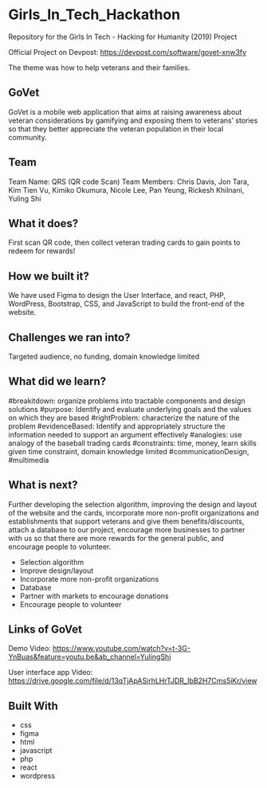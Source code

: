 # Girls_In_Tech_Hackathon
Repository for the Girls In Tech - Hacking for Humanity (2019) Project

Official Project on Devpost: https://devpost.com/software/govet-xnw3fy

The theme was how to help veterans and their families.

## GoVet
GoVet is a mobile web application that aims at raising awareness about veteran considerations by gamifying and exposing them to veterans’ stories so that they better appreciate the veteran population in their local community.

## Team
Team Name: QRS (QR code Scan)
Team Members: Chris Davis, Jon Tara, Kim Tien Vu, Kimiko Okumura, Nicole Lee, Pan Yeung, Rickesh Khilnani, Yuling Shi

## What it does?
First scan QR code, then collect veteran trading cards to gain points to redeem for rewards!

## How we built it?
We have used Figma to design the User Interface, and react, PHP, WordPress, Bootstrap, CSS, and JavaScript to build the front-end of the website.

## Challenges we ran into?
Targeted audience, no funding, domain knowledge limited

## What did we learn?
#breakitdown: organize problems into tractable components and design solutions
#purpose: Identify and evaluate underlying goals and the values on which they are based
#rightProblem: characterize the nature of the problem
#evidenceBased: Identify and appropriately structure the information needed to support an argument effectively
#analogies: use analogy of the baseball trading cards
#constraints: time, money, learn skills given time constraint, domain knowledge limited
#communicationDesign, #multimedia

## What is next?
Further developing the selection algorithm, improving the design and layout of the website and the cards, incorporate more non-profit organizations and establishments that support veterans and give them benefits/discounts, attach a database to our project, encourage more businesses to partner with us so that there are more rewards for the general public, and encourage people to volunteer.

* Selection algorithm
* Improve design/layout
* Incorporate more non-profit organizations
* Database
* Partner with markets to encourage donations
* Encourage people to volunteer

## Links of GoVet
Demo Video: https://www.youtube.com/watch?v=t-3G-YnBuas&feature=youtu.be&ab_channel=YulingShi

User interface app Video: https://drive.google.com/file/d/13qTjApASirhLHrTJDR_IbB2H7Cms5iKr/view

## Built With
* css
* figma
* html
* javascript
* php
* react
* wordpress
